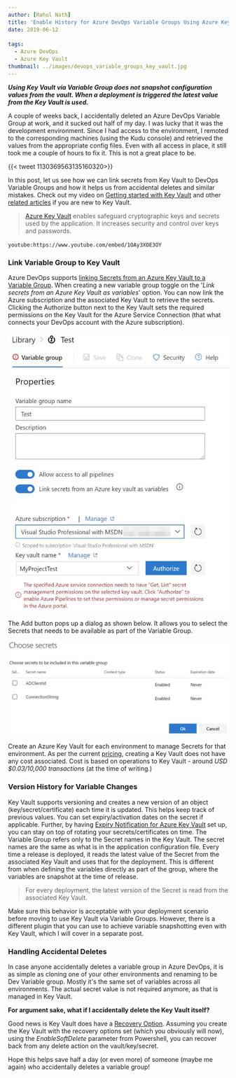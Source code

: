 ```yaml
---
author: [Rahul Nath]
title: 'Enable History for Azure DevOps Variable Groups Using Azure Key Vault'
date: 2019-06-12
  
tags:
  - Azure DevOps
  - Azure Key Vault
thumbnail: ../images/devops_variable_groups_key_vault.jpg
---
```


**_Using Key Vault via Variable Group does not snapshot configuration values from the vault. When a deployment is triggered the latest value from the Key Vault is used._**

A couple of weeks back, I accidentally deleted an Azure DevOps Variable Group at work, and it sucked out half of my day. I was lucky that it was the development environment. Since I had access to the environment, I remoted to the corresponding machines (using the Kudu console) and retrieved the values from the appropriate config files. Even with all access in place, it still took me a couple of hours to fix it. This is not a great place to be.

{{< tweet 1130369563135160320>}}

In this post, let us see how we can link secrets from Key Vault to DevOps Variable Groups and how it helps us from accidental deletes and similar mistakes. Check out my video on [Getting started with Key Vault](https://www.youtube.com/watch?v=51Qmk3TQJ44) and other [related articles](https://www.rahulpnath.com/blog/category/azure-key-vault/) if you are new to Key Vault.

> [Azure Key Vault](https://azure.microsoft.com/en-au/services/key-vault/) enables safeguard cryptographic keys and secrets used by the application. It increases security and control over keys and passwords.

`youtube:https://www.youtube.com/embed/1OAy3XOE3OY`
<br />

### Link Variable Group to Key Vault

Azure DevOps supports [linking Secrets from an Azure Key Vault to a Variable Group](https://docs.microsoft.com/en-us/azure/devops/pipelines/library/variable-groups?view=azure-devops&tabs=yaml#link-secrets-from-an-azure-key-vault). When creating a new variable group toggle on the '_Link secrets from an Azure Key Vault as variables_' option. You can now link the Azure subscription and the associated Key Vault to retrieve the secrets. Clicking the Authorize button next to the Key Vault sets the required permissions on the Key Vault for the Azure Service Connection (that what connects your DevOps account with the Azure subscription).

![Azure DevOps Variable Groups and Azure Key Vault](../images/devops_variable_groups_key_vault.jpg)

The Add button pops up a dialog as shown below. It allows you to select the Secrets that needs to be available as part of the Variable Group.

![Azure DevOps Variable Groups link secrets from Vault](../images/devops_variable_groups_key_vault_secrets.jpg)

Create an Azure Key Vault for each environment to manage Secrets for that environment. As per the current [pricing](https://azure.microsoft.com/en-au/pricing/details/key-vault/), creating a Key Vault does not have any cost associated. Cost is based on operations to Key Vault - around _USD \$0.03/10,000 transactions_ (at the time of writing.)

### Version History for Variable Changes

Key Vault supports versioning and creates a new version of an object (key/secret/certificate) each time it is updated. This helps keep track of previous values. You can set expiry/activation dates on the secret if applicable. Further, by having [Expiry Notification for Azure Key Vault](https://rahulpnath.com/blog/expiry-notification-for-azure-key-vault-keys-and-secrets/) set up, you can stay on top of rotating your secrets/certificates on time. The Variable Group refers only to the Secret names in the Key Vault. The secret names are the same as what is in the application configuration file. Every time a release is deployed, it reads the latest value of the Secret from the associated Key Vault and uses that for the deployment. This is different from when defining the variables directly as part of the group, where the variables are snapshot at the time of release.

> For every deployment, the latest version of the Secret is read from the associated Key Vault.

Make sure this behavior is acceptable with your deployment scenario before moving to use Key Vault via Variable Groups. However, there is a different plugin that you can use to achieve variable snapshotting even with Key Vault, which I will cover in a separate post.

### Handling Accidental Deletes

In case anyone accidentally deletes a variable group in Azure DevOps, it is as simple as cloning one of your other environments and renaming to be Dev Variable group. Mostly it's the same set of variables across all environments. The actual secret value is not required anymore, as that is managed in Key Vault.

**For argument sake, what if I accidentally delete the Key Vault itself?**

Good news is Key Vault does have a [Recovery Option](https://blogs.technet.microsoft.com/kv/2017/05/10/azure-key-vault-recovery-options/). Assuming you create the Key Vault with the recovery options set (which you obviously will now), using the _EnableSoftDelete_ parameter from Powershell, you can recover back from any delete action on the vault/key/secret.

Hope this helps save half a day (or even more) of someone (maybe me again) who accidentally deletes a variable group!
